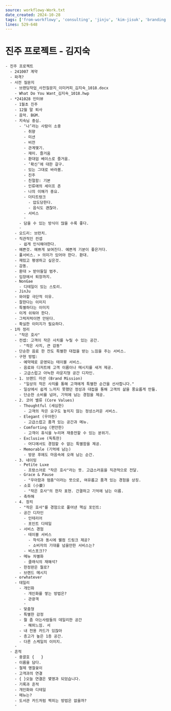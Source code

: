 ```yaml
---
source: workflowy-Work.txt
date_created: 2024-10-28
tags: ['from-workflowy', 'consulting', 'jinju', 'kim-jisuk', 'branding']
lines: 529-648
---
```


# 진주 프로젝트 - 김지숙

    - 진주 프로젝트
      - 241007 계약
      - 파격?
      - 사전 질문지
        - 브랜딩작업_사전질문지_이미커피_김지숙_1018.docx
        - What Do You Want_김지숙_1018.hwp
      - *241028 인터뷰
        - 1월초 진주
        - 12월 말 퇴사
        - 음악. BGM. 
        - 지숙님 중심.
          - ‘나’라는 사람이 소중
            - 취향
            - 미션
            - 비전
            - 관계맺기.
            - 재미. 즐거움
            - 환대업 베이스로 즐거움.
            - ‘확신’에 대한 갈구.
            - 있는 그대로 바라봄.
            - 진주
            - 친절함: 기본
            - 인류애의 세이프 존
            - 나의 이해가 중요.
            - 더티트렁크
              - 압도당한다.
              - 음식도 괜찮아.
            - 서비스
            - 
          - 담을 수 있는 방식이 많을 수록 좋다.
          - 
        - 오드리: 브런치.
        - 직관적인 컨셉
          - 쉽게 인식해야한다.
        - 예쁜것. 예쁘게 보여진다. 예쁜게 기분이 좋은거다.
        - 풀서비스. > 의미가 있어야 한다. 환대.
        - 재밌고 평생하고 싶은것.
        - 감동. 
        - 환대 > 받아들일 범주.
        - 입장에서 퇴장까지.
        - NonGae
          - 디테일이 있는 스토리.
        - JinJu
        - 와야할 극단적 이유.
        - 잘한다는 이미지
        - 특별하다는 이미지
        - 이게 쉬워야 한다.
        - 그럭저럭이면 안된다.
        - 확실한 이미지가 필요하다.
      - 1차 정리
        - "작은 호사"
        - 컨셉: 고객이 작은 사치를 누릴 수 있는 공간.
          - "작은 사치, 큰 감동"
        - 단순한 음료 한 잔도 특별한 대접을 받는 느낌을 주는 서비스.
        - 구현 방법:
          - 예약제로 운영되는 테이블 서비스.
          - 음료와 디저트에 고객 이름이나 메시지를 새겨 제공.
          - 고급스럽고 아늑한 라운지형 공간 디자인.
        - 1. 브랜드 미션 (Brand Mission)
          - "일상의 작은 사치를 통해 고객에게 특별한 순간을 선사합니다."
          - 일상에서 쉽게 느끼지 못했던 정성과 대접을 통해 고객의 삶을 풍요롭게 만듦.
          - 단순한 소비를 넘어, 기억에 남는 경험을 제공.
        - 2. 코어 밸류 (Core Values)
          - Thoughtful (세심한)
            - 고객의 작은 요구도 놓치지 않는 정성스러운 서비스.
          - Elegant (우아한)
            - 고급스럽고 품격 있는 공간과 메뉴.
          - Comforting (편안한)
            - 고객이 휴식을 누리며 재충전할 수 있는 분위기.
          - Exclusive (독특한)
            - 어디에서도 경험할 수 없는 특별함을 제공.
          - Memorable (기억에 남는)
            - 방문 후에도 마음속에 오래 남는 순간.
        - 3. 네이밍
          - Petite Luxe
            - 프랑스어로 "작은 호사"라는 뜻. 고급스러움을 직관적으로 전달.
          - Grace & Pause
            - "우아함과 멈춤"이라는 뜻으로, 여유롭고 품격 있는 경험을 상징.
          - 소호 (小豪)
            - "작은 호사"의 한자 표현. 간결하고 기억에 남는 이름.
          - 축하해
        - 4. 장치
          - "작은 호사"를 경험으로 풀어낸 핵심 포인트:
          - 공간 디자인
            - 인테리어
            - 포인트 디테일
          - 서비스 경험
            - 테이블 서비스
              - 착석과 동시에 웰컴 드링크 제공?
              - 소비자의 기대를 넘을만한 서비스는?
            - 비스포크??
          - 메뉴 차별화
            - 클래식의 재해석?
          - 한정판은 뭘로?
          - 브랜드 메시지
        - orwhatever
        - 데일리
          - 개인화
            - 개인화를 쌓는 방법은?
            - 관광객
            - 
          - 맞춤형
          - 특별한 감정
          - 뭘 좀 아는사람들의 데일리한 공간
            - 해외느낌. 서
          - 내 전용 카드가 있잖아
          - 층고가 높은 1층 공간.
          - 다른 스케일의 이미지.
        - 
      - 흔적
        - 중괄호 {   }
        - 이름을 담다.
        - 철제 명찰꽂이
        - 고객과의 연결
        - { }오늘 연결은 몇명과 되었습니다.
        - 기록과 흔적
        - 개인화와 디테일
        - 메뉴는?
        - 도서관 카드처럼 찍히는 방법은 없을까?
        -

